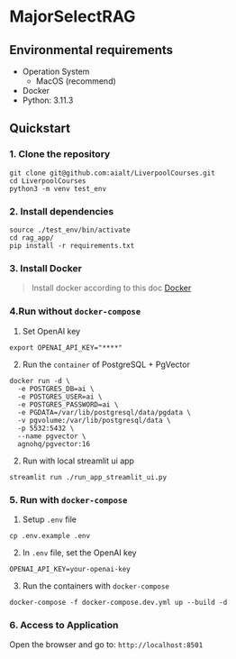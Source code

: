 # MajorSelectRAG

## Environmental requirements

- Operation System
    - MacOS (recommend)
- Docker
- Python: 3.11.3

## Quickstart

### 1. Clone the repository

```shell
git clone git@github.com:aialt/LiverpoolCourses.git
cd LiverpoolCourses
python3 -m venv test_env
```

### 2. Install dependencies

```shell
source ./test_env/bin/activate
cd rag_app/
pip install -r requirements.txt
```

### 3. Install Docker

> Install docker according to this doc [Docker](https://docs.docker.com/get-started/get-docker/)

### 4.Run without `docker-compose`
1. Set OpenAI key 
```shell
export OPENAI_API_KEY="****"
```

2. Run the `container` of PostgreSQL + PgVector
```shell
docker run -d \
  -e POSTGRES_DB=ai \
  -e POSTGRES_USER=ai \
  -e POSTGRES_PASSWORD=ai \
  -e PGDATA=/var/lib/postgresql/data/pgdata \
  -v pgvolume:/var/lib/postgresql/data \
  -p 5532:5432 \
  --name pgvector \
  agnohq/pgvector:16
```

2. Run with local streamlit ui app
```shell
streamlit run ./run_app_streamlit_ui.py
```

### 5. Run with `docker-compose`
1. Setup `.env` file
```shell
cp .env.example .env
```

2. In `.env` file, set the OpenAI key
```
OPENAI_API_KEY=your-openai-key
```

3. Run the containers with `docker-compose`
```shell
docker-compose -f docker-compose.dev.yml up --build -d
```

### 6. Access to Application
Open the browser and go to: `http://localhost:8501`